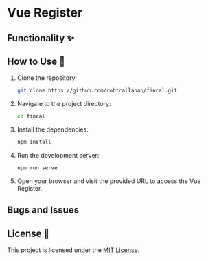 # Vue Register

## Functionality ✨

## How to Use 🚀

1. Clone the repository:

   ```bash
   git clone https://github.com/robtcallahan/fincal.git
   ```

2. Navigate to the project directory:

   ```bash
   cd fincal
   ```

3. Install the dependencies:

   ```bash
   npm install
   ```

4. Run the development server:

   ```bash
   npm run serve
   ```

5. Open your browser and visit the provided URL to access the Vue Register.

## Bugs and Issues

## License 📝

This project is licensed under the [MIT License](LICENSE).
